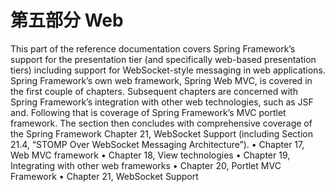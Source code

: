 # 第五部分 Web

This part of the reference documentation covers Spring Framework’s support for the presentation tier
(and specifically web-based presentation tiers) including support for WebSocket-style messaging in web
applications.
Spring Framework’s own web framework, Spring Web MVC, is covered in the first couple of chapters.
Subsequent chapters are concerned with Spring Framework’s integration with other web technologies,
such as JSF and.
Following that is coverage of Spring Framework’s MVC portlet framework.
The section then concludes with comprehensive coverage of the Spring Framework Chapter 21,
WebSocket Support (including Section 21.4, “STOMP Over WebSocket Messaging Architecture”).
• Chapter 17, Web MVC framework
• Chapter 18, View technologies
• Chapter 19, Integrating with other web frameworks
• Chapter 20, Portlet MVC Framework
• Chapter 21, WebSocket Support
